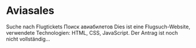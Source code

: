 # Aviasales

Suche nach Flugtickets Поиск авиабилетов
Dies ist eine Flugsuch-Website, verwendete Technologien: HTML, CSS, JavaScript. Der Antrag ist noch nicht vollständig...

